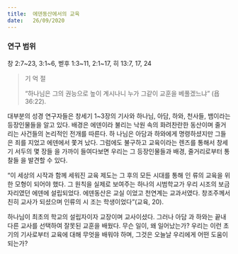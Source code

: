 ```yaml
---
title:  에덴동산에서의 교육
date:   26/09/2020
---
```


### 연구 범위
창 2:7~23, 3:1~6, 벧후 1:3~11, 2:1~17, 히 13:7, 17, 24

> <p>기 억 절</p>
> “하나님은 그의 권능으로 높이 계시나니 누가 그같이 교훈을 베풀겠느냐” (욥 36:22).

대부분의 성경 연구자들은 창세기 1~3장의 기사와 하나님, 아담, 하와, 천사들, 뱀이라는 등장인물들을 알고 있다. 배경은 에덴이라 불리는 낙원 속의 화려찬란한 동산이며 줄거리는 사건들의 논리적인 전개를 따른다. 하 나님은 아담과 하와에게 명령하셨지만 그들은 죄를 지었고 에덴에서 쫓겨 났다. 그럼에도 불구하고 교육이라는 렌즈를 통해서 창세기 서두의 몇 장들 을 가까이 들여다보면 우리는 그 등장인물들과 배경, 줄거리로부터 통찰들 을 발견할 수 있다.

“이 세상의 시작과 함께 세워진 교육 제도는 그 후의 모든 시대를 통해 인 류의 교육을 위한 모형이 되어야 했다. 그 원칙을 실제로 보여주는 하나의 시범학교가 우리 시조의 보금자리였던 에덴에 설립되었다. 에덴동산은 교실 이었고 천연계는 교과서였다. 창조주께서 친히 교사가 되셨으며 인류의 시 조는 학생이었다”(교육, 20).

하나님이 최초의 학교의 설립자이자 교장이며 교사이셨다. 그러나 아담 과 하와는 끝내 다른 교사를 선택하여 잘못된 교훈을 배웠다. 무슨 일이, 왜 일어났는가? 우리는 이런 초기의 기사로부터 교육에 대해 무엇을 배워야 하며, 그것은 오늘날 우리에게 어떤 도움이 되는가?